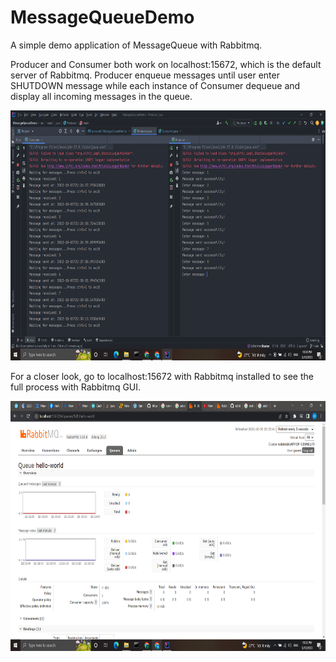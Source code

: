 # MessageQueueDemo

A simple demo application of MessageQueue with Rabbitmq. 

Producer and Consumer both work on localhost:15672, which is the default server of Rabbitmq. Producer enqueue messages
until user enter SHUTDOWN message while each instance of Consumer dequeue and display all incoming messages in the
queue.

<img src="img/demo.png" style="height: 400px">  

For a closer look, go to localhost:15672 with Rabbitmq installed to see the full process with Rabbitmq GUI.

<img src="img/rabbitmq.png" style="height: 400px">